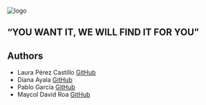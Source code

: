 
![logo](https://user-images.githubusercontent.com/85509333/145334215-1a18b1d0-b75b-4b6b-8b01-dd06dd86d314.jpg)

##  ##

## “YOU WANT IT, WE WILL FIND IT FOR YOU”
## Authors

* Laura Pérez Castillo [GitHub](https://github.com/lperezcas16)
* Diana Ayala [GitHub](https://github.com/dmac24)
* Pablo García [GitHub](https://github.com/PabloOsorix)
* Maycol David Roa [GitHub](https://github.com/maycolroa)
